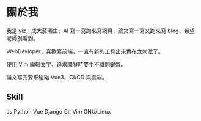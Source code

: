 # 關於我

我是 yiz，成大菸酒生，AI 寫一寫跑來寫網頁，論文寫一寫又跑來寫 blog，希望老師別看到。

WebDevloper，喜歡寫前端，一直有新的工具出來實在太刺激了。

使用 Vim 編輯文字，追求開發時雙手不離開鍵盤。

論文寫完要來碰碰 Vue3、CI/CD 與雲端。

## Skill

Js Python Vue Django Git Vim GNU/Linux
